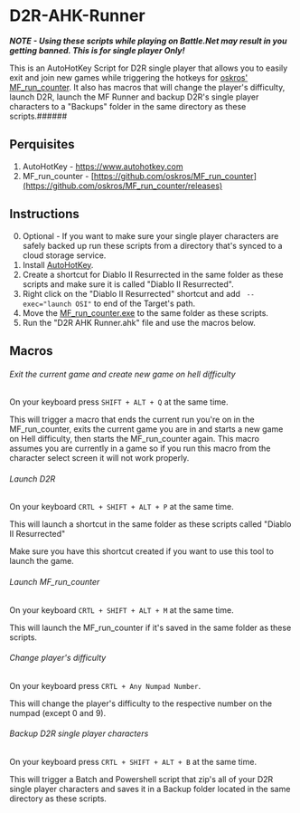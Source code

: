 # D2R-AHK-Runner

***NOTE - Using these scripts while playing on Battle.Net may result in you getting banned. This is for single player Only!***

This is an AutoHotKey Script for D2R single player that allows you to easily exit and join new games while triggering the hotkeys for [oskros' MF_run_counter](https://github.com/oskros/MF_run_counter). It also has macros that will change the player's difficulty, launch D2R, launch the MF Runner and backup D2R's single player characters to a "Backups" folder in the same directory as these scripts.###### 

## Perquisites

1. AutoHotKey - https://www.autohotkey.com
2. MF_run_counter - [https://github.com/oskros/MF_run_counter](https://github.com/oskros/MF_run_counter/releases)

## Instructions

0. Optional - If you want to make sure your single player characters are safely backed up run these scripts from a directory that's synced to a cloud storage service.
1. Install [AutoHotKey](https://www.autohotkey.com).
2. Create a shortcut for Diablo II Resurrected in the same folder as these scripts and make sure it is called "Diablo II Resurrected".
3. Right click on the "Diablo II Resurrected" shortcut and add ` --exec="launch OSI"` to end of the Target's path.
4. Move the [MF_run_counter.exe](https://github.com/oskros/MF_run_counter/releases) to the same folder as these scripts.
5. Run the "D2R AHK Runner.ahk" file and use the macros below.

## Macros

###### Exit the current game and create new game on hell difficulty

  On your keyboard press `SHIFT + ALT + Q` at the same time.

  This will trigger a macro that ends the current run you're on in the MF_run_counter, exits the current game you are in and starts a new game on Hell difficulty, then starts the MF_run_counter again. This macro assumes you are currently in a game so if you run this macro from the character select screen it will not work properly.

###### Launch D2R

  On your keyboard `CRTL + SHIFT + ALT + P` at the same time.

  This will launch a shortcut in the same folder as these scripts called "Diablo II Resurrected"

  Make sure you have this shortcut created if you want to use this tool to launch the game.

###### Launch MF_run_counter

  On your keyboard `CRTL + SHIFT + ALT + M` at the same time.

  This will launch the MF_run_counter if it's saved in the same folder as these scripts.

###### Change player's difficulty

  On your keyboard press `CRTL + Any Numpad Number`.

  This will change the player's difficulty to the respective number on the numpad (except 0 and 9).

###### Backup D2R single player characters

  On your keyboard press `CRTL + SHIFT + ALT + B` at the same time.

  This will trigger a Batch and Powershell script that zip's all of your D2R single player characters and saves it in a Backup folder located in the same directory as these scripts.